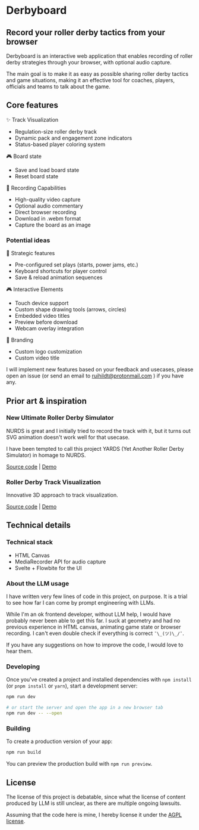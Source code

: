 # Derbyboard

## Record your roller derby tactics from your browser

Derbyboard is an interactive web application that enables recording of roller derby strategies through your browser, with optional audio capture.

The main goal is to make it as easy as possible sharing roller derby tactics and game situations, making it an effective tool for coaches, players, officials and teams to talk about the game.

## Core features

✨ Track Visualization

- Regulation-size roller derby track
- Dynamic pack and engagement zone indicators
- Status-based player coloring system

🎮 Board state

- Save and load board state
- Reset board state

🎥 Recording Capabilities

- High-quality video capture
- Optional audio commentary
- Direct browser recording
- Download in .webm format
- Capture the board as an image

### Potential ideas

🚀 Strategic features

- Pre-configured set plays (starts, power jams, etc.)
- Keyboard shortcuts for player control
- Save & reload animation sequences

🎮 Interactive Elements

- Touch device support
- Custom shape drawing tools (arrows, circles)
- Embedded video titles
- Preview before download
- Webcam overlay integration

🎨 Branding

- Custom logo customization
- Custom video title

I will implement new features based on your feedback and usecases, please open an issue (or send an email to ruihildt@protonmail.com ) if you have any.

## Prior art & inspiration

### New Ultimate Roller Derby Simulator

NURDS is great and I initially tried to record the track with it, but it turns out SVG animation doesn't work well for that usecase.

I have been tempted to call this project YARDS (Yet Another Roller Derby Simulator) in homage to NURDS.

[Source code](https://github.com/fa-bien/nurds) | [Demo](https://nurds.space/)

### Roller Derby Track Visualization

Innovative 3D approach to track visualization.

[Source code](https://github.com/webdingens/track-viz) | [Demo](https://trackviz.netlify.app/)

## Technical details

### Technical stack

- HTML Canvas
- MediaRecorder API for audio capture
- Svelte + Flowbite for the UI

### About the LLM usage

I have written very few lines of code in this project, on purpose. It is a trial to see how far I can come by prompt engineering with LLMs.

While I'm an ok frontend developer, without LLM help, I would have probably never been able to get this far. I suck at geometry and had no previous experience in HTML canvas, animating game state or browser recording. I can't even double check if everything is correct `¯\_(ツ)\_/¯`.

If you have any suggestions on how to improve the code, I would love to hear them.

### Developing

Once you've created a project and installed dependencies with `npm install` (or `pnpm install` or `yarn`), start a development server:

```bash
npm run dev

# or start the server and open the app in a new browser tab
npm run dev -- --open
```

### Building

To create a production version of your app:

```bash
npm run build
```

You can preview the production build with `npm run preview`.

## License

The license of this project is debatable, since what the license of content produced by LLM is still unclear, as there are multiple ongoing lawsuits.

Assuming that the code here is mine, I hereby license it under the [AGPL license](https://www.gnu.org/licenses/agpl-3.0.en.html).
